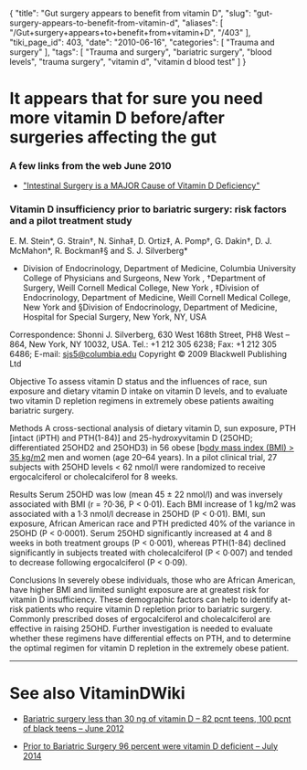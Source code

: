 {
    "title": "Gut surgery appears to benefit from vitamin D",
    "slug": "gut-surgery-appears-to-benefit-from-vitamin-d",
    "aliases": [
        "/Gut+surgery+appears+to+benefit+from+vitamin+D",
        "/403"
    ],
    "tiki_page_id": 403,
    "date": "2010-06-16",
    "categories": [
        "Trauma and surgery"
    ],
    "tags": [
        "Trauma and surgery",
        "bariatric surgery",
        "blood levels",
        "trauma surgery",
        "vitamin d",
        "vitamin d blood test"
    ]
}


# It appears that for sure you need more vitamin D before/after surgeries affecting the gut

### A few links from the web June 2010

* ["Intestinal Surgery is a MAJOR Cause of Vitamin D Deficiency"](http://www.easy-immune-health.com/had-intestinal-surgery-and-cant-get-my-vitamin-d-levels-up.html)

### Vitamin D insufficiency prior to bariatric surgery: risk factors and a pilot treatment study

E. M. Stein*, G. Strain†, N. Sinha‡, D. Ortiz‡, A. Pomp†, G. Dakin†, D. J. McMahon*, R. Bockman‡§ and S. J. Silverberg*

* Division of Endocrinology, Department of Medicine, Columbia University College of Physicians and Surgeons, New York ,   †Department of Surgery, Weill Cornell Medical College, New York ,   ‡Division of Endocrinology, Department of Medicine, Weill Cornell Medical College, New York and   §Division of Endocrinology, Department of Medicine, Hospital for Special Surgery, New York, NY, USA

Correspondence: Shonni J. Silverberg, 630 West 168th Street, PH8 West – 864, New York, NY 10032, USA. Tel.: +1 212 305 6238; Fax: +1 212 305 6486; E-mail: sjs5@columbia.edu  Copyright © 2009 Blackwell Publishing Ltd

Objective To assess vitamin D status and the influences of race, sun exposure and dietary vitamin D intake on vitamin D levels, and to evaluate two vitamin D repletion regimens in extremely obese patients awaiting bariatric surgery.

Methods A cross-sectional analysis of dietary vitamin D, sun exposure, PTH <span>[intact (iPTH) and PTH(1-84)]</span> and 25-hydroxyvitamin D (25OHD; differentiated 25OHD2 and 25OHD3) in 56 obese [b[ody mass index (BMI) > 35 kg/m2](b[ody%20mass%20index%20(BMI)%20>%2035%20kg/m2) men and women (age 20–64 years). In a pilot clinical trial, 27 subjects with 25OHD levels < 62 nmol/l were randomized to receive ergocalciferol or cholecalciferol for 8 weeks.

Results Serum 25OHD was low (mean 45 ± 22 nmol/l) and was inversely associated with BMI (r = ?0·36, P < 0·01). Each BMI increase of 1 kg/m2 was associated with a 1·3 nmol/l decrease in 25OHD (P < 0·01). BMI, sun exposure, African American race and PTH predicted 40% of the variance in 25OHD (P < 0·0001). Serum 25OHD significantly increased at 4 and 8 weeks in both treatment groups (P < 0·001), whereas PTH(1-84) declined significantly in subjects treated with cholecalciferol (P < 0·007) and tended to decrease following ergocalciferol (P < 0·09).

Conclusions In severely obese individuals, those who are African American, have higher BMI and limited sunlight exposure are at greatest risk for vitamin D insufficiency. These demographic factors can help to identify at-risk patients who require vitamin D repletion prior to bariatric surgery. Commonly prescribed doses of ergocalciferol and cholecalciferol are effective in raising 25OHD. Further investigation is needed to evaluate whether these regimens have differential effects on PTH, and to determine the optimal regimen for vitamin D repletion in the extremely obese patient.

---

# See also VitaminDWiki

* [Bariatric surgery less than 30 ng of vitamin D – 82 pcnt teens, 100 pcnt of black teens – June 2012](/posts/bariatric-surgery-less-than-30-ng-of-vitamin-d-82-pcnt-teens-100-pcnt-of-black-teens)

* [Prior to Bariatric Surgery 96 percent were vitamin D deficient – July 2014](/posts/prior-to-bariatric-surgery-96-percent-were-vitamin-d-deficient)